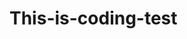 # This-is-coding-test
       
  
     
 
   
     
           
               
                          
                  
                    
        
                  
             
             
          
      
    
